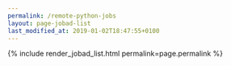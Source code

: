 ```yaml
---
permalink: /remote-python-jobs
layout: page-jobad-list
last_modified_at: 2019-01-02T18:47:55+0100
---
```

{% include render_jobad_list.html permalink=page.permalink %}
